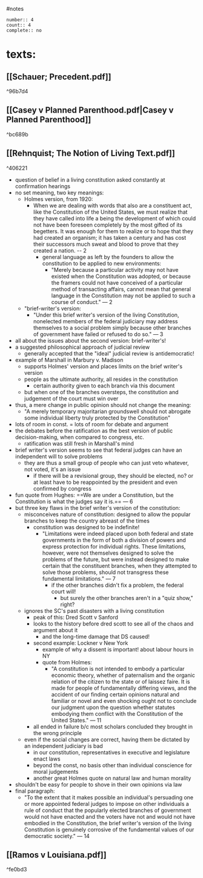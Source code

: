 #notes 
```
number:: 4
count:: 4
complete:: no
```
# texts:
## [[Schauer; Precedent.pdf]]

^96b7d4

## [[Casey v Planned Parenthood.pdf|Casey v Planned Parenthood]] 
^bc689b
## [[Rehnquist; The Notion of Living Text.pdf]]

^406221

- question of belief in a living constitution asked constantly at confirmation hearings
- no set meaning, two key meanings:
	- Holmes version, from 1920:
		- When we are dealing with words that also are a constituent act, like the Constitution of the United States, we must realize that they have called into life a being the development of which could not have been foreseen completely by the most gifted of its begetters. It was enough for them to realize or to hope that they had created an organism; it has taken a century and has cost their successors much sweat and blood to prove that they created a nation. -- 2
			- general language as left by the founders to allow the constitution to be applied to new environments:
				- "Merely because a particular activity may not have existed when the Constitution was adopted, or because the framers could not have conceived of a particular method of transacting affairs, cannot mean that general language in the Constitution may not be applied to such a course of conduct." — 2
	- "brief-writer's version: 
		- "Under this brief writer's version of the living Constitution, nonelected members of the federal judiciary may address themselves to a social problem simply because other branches of government have failed or refused to do so." — 3
- all about the issues about the second version: brief-writer's! 
- a suggested philosophical approach of judicial review
	- generally accepted that the "ideal" judicial review is antidemocratic! 
- example of Marshall in Marbury v. Madison
	- supports Holmes' version and places limits on the brief writer's version
	- people as the ultimate authority, all resides in the constitution
		- certain authority given to each branch via this document
	- but when one of the branches oversteps, the constitution and judgement of the court must win over 
- thus, a mere change in public opinion should not change the meaning:
	- "A merely temporary majoritarian groundswell should not abrogate some individual liberty truly protected by the Constitution"
- lots of room in const. = lots of room for debate and argument
- the debates before the ratification as the best version of public decision-making, when compared to congress, etc. 
	- ratification was still fresh in Marshall's mind
- brief writer's version seems to see that federal judges can have an independent will to solve problems
	- they are thus a small group of people who can just veto whatever, not voted, it's an issue
		- if there will be a revisional group, they should be elected, no? or at least have to be reappointed by the president and even confirmed by congress
- fun quote from Hughes: ==We are under a Constitution, but the Constitution is what the judges say it is.== — 6
- but three key flaws in the brief writer's version of the constitution: 
	- misconceives nature of constitution: designed to allow the popular branches to keep the country abreast of the times
		- constitution was designed to be indefinite! 
			- "Limitations were indeed placed upon both federal and state governments in the form of both a division of powers and express protection for individual rights. These limitations, however, were not themselves designed to solve the problems of the future, but were instead designed to make certain that the constituent branches, when they attempted to solve those problems, should not transgress these fundamental limitations." — 7
				- if the other branches didn't fix a problem, the federal court will! 
					- but surely the other branches aren't in a "quiz show," right? 
	- ignores the SC's past disasters with a living constitution
		- peak of this: Dred Scott v Sanford 
		- looks to the history before dred scott to see all of the chaos and argument about it
			- and the long-time damage that DS caused! 
		- second example: Lockner v New York
			- example of why a dissent is important! about labour hours in NY
			- quote from Holmes:
				- "A constitution is not intended to embody a particular economic theory, whether of paternalism and the organic relation of the citizen to the state or of laissez faire. It is made for people of fundamentally differing views, and the accident of our finding certain opinions natural and familiar or novel and even shocking ought not to conclude our judgment upon the question whether statutes embodying them conflict with the Constitution of the United States." — 11
		- all ended in failure b/c most scholars concluded they brought in the wrong principle
	- even if the social changes are correct, having them be dictated by an independent judiciary is bad
		- in our constitution, representatives in executive and legislature enact laws
		- beyond the const, no basis other than individual conscience for moral judgements
		- another great Holmes quote on natural law and human morality 
- shouldn't be easy for people to shove in their own opinions via law 
- final paragraph: 
	- "To the extent that it makes possible an individual's persuading one or more appointed federal judges to impose on other individuals a rule of conduct that the popularly elected branches of government would not have enacted and the voters have not and would not have embodied in the Constitution, the brief writer's version of the living Constitution is genuinely corrosive of the fundamental values of our democratic society." — 14
## [[Ramos v Louisiana.pdf]]

^fe0bd3
